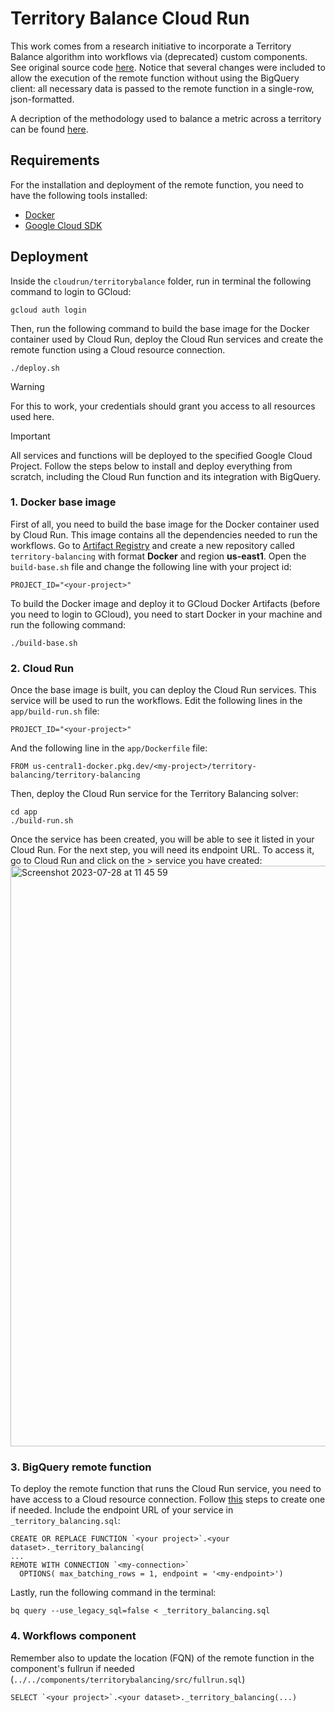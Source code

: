 # Territory Balance Cloud Run

This work comes from a research initiative to incorporate a Territory Balance algorithm into workflows via (deprecated) custom components. See original source code [here](https://github.com/CartoDB/territory-balancing/tree/main). Notice that several changes were included to allow the execution of the remote function without using the BigQuery client: all necessary data is passed to the remote function in a single-row, json-formatted. 

A decription of the methodology used to balance a metric across a territory can be found [here](https://docs.google.com/document/d/1D8FGKQaO2P7ejjt2HsjLfptQ420L4Vis4WbjfgkKFrc/edit).

## Requirements

For the installation and deployment of the remote function, you need to have the following tools installed:

- [Docker](https://docs.docker.com/get-docker/)
- [Google Cloud SDK](https://cloud.google.com/sdk/docs/install)

## Deployment

Inside the `cloudrun/territorybalance` folder, run in terminal the following command to login to GCloud:

```
gcloud auth login
```

Then, run the following command to build the base image for the Docker container used by Cloud Run, deploy the Cloud Run services and create the remote function using a Cloud resource connection.

```
./deploy.sh
```
> [!WARNING]  
> For this to work, your credentials should grant you access to all resources used here.

> [!IMPORTANT]  
> All services and functions will be deployed to the specified Google Cloud Project. Follow the steps below to install and deploy everything from scratch, including the Cloud Run function and its integration with BigQuery.
> ### 1. Docker base image
> First of all, you need to build the base image for the Docker container used by Cloud Run. This image contains all the dependencies needed to run the workflows.
> Go to [Artifact Registry](https://console.cloud.google.com/artifacts) and create a new repository called `territory-balancing` with format **Docker** and region **us-east1**.
> Open the `build-base.sh` file and change the following line with your project id:
> ```
> PROJECT_ID="<your-project>"
> ```
> To build the Docker image and deploy it to GCloud Docker Artifacts (before you need to login to GCloud), you need to start Docker in your machine and run the following command:
> ```
> ./build-base.sh
> ```
> ### 2. Cloud Run
> Once the base image is built, you can deploy the Cloud Run services. This service will be used to run the workflows.
> Edit the following lines in the `app/build-run.sh` file:
> ```
> PROJECT_ID="<your-project>"
> ```
> And the following line in the `app/Dockerfile` file:
> ```
> FROM us-central1-docker.pkg.dev/<my-project>/territory-balancing/territory-balancing
> ```
> Then, deploy the Cloud Run service for the Territory Balancing solver:
> ```
> cd app
> ./build-run.sh
> ```
> Once the service has been created, you will be able to see it listed in your Cloud Run. For the next step, you will need its endpoint URL. To access it, go to Cloud Run and click on the > service you have created:
> <img width="929" alt="Screenshot 2023-07-28 at 11 45 59" src="https://github.com/CartoDB/territory-balancing/assets/63408159/1a412a2d-5bac-4e47-affc-caa0dbcc2bdc">
> ### 3. BigQuery remote function
> To deploy the remote function that runs the Cloud Run service, you need to have access to a Cloud resource connection. Follow [this](https://cloud.google.com/bigquery/docs/remote-functions#create_a_connection) steps to create one if needed. Include the endpoint URL of your service in `_territory_balancing.sql`:
> ```
> CREATE OR REPLACE FUNCTION `<your project>`.<your dataset>._territory_balancing(
> ...
> REMOTE WITH CONNECTION `<my-connection>`
>   OPTIONS( max_batching_rows = 1, endpoint = '<my-endpoint>')
> ```
> Lastly, run the following command in the terminal:
> ```
> bq query --use_legacy_sql=false < _territory_balancing.sql
> ```
> ### 4. Workflows component
> Remember also to update the location (FQN) of the remote function in the component's fullrun if needed (`../../components/territorybalancing/src/fullrun.sql`)
>```
>SELECT `<your project>`.<your dataset>._territory_balancing(...)
>```
